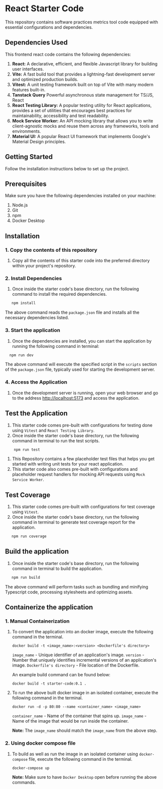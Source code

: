 # React Starter Code

This repository contains software practices metrics tool code equipped with
essential configurations and dependencies.

## Dependencies Used

This frontend react code contains the following dependencies:

1. **React:** A declarative, efficient, and flexible Javascript library for
   building user interfaces.
2. **Vite:** A fast build tool that provides a lightning-fast development server
   and optimized production builds.
3. **Vitest:** A unit testing framework built on top of Vite with many modern
   features built-in.
4. **Tanstack Query** Powerful asynchronous state management for TS/JS, React
5. **React Testing Library:** A popular testing utility for React applications,
   provides a set of utilities that encourages best practices for
   maintainability, accessibility and test readability.
6. **Mock Service Worker:** An API mocking library that allows you to write
   client-agnostic mocks and reuse them across any frameworks, tools and
   environments.
7. **Material UI:** A popular React UI framework that implements Google's
   Material Design principles.

## Getting Started

Follow the installation instructions below to set up the project.

## Prerequisites

Make sure you have the following dependencies installed on your machine:

1. Node.js
2. Git
3. npm
4. Docker Desktop

## Installation

### 1. Copy the contents of this repository

1. Copy all the contents of this starter code into the preferred directory
   within your project's repository.

### 2. Install Dependencies

1. Once inside the starter code's base directory, run the following command to
   install the required dependencies.

```bash
   npm install
```

The above command reads the `package.json` file and installs all the
necessary dependencies listed.

### 3. Start the application

1. Once the dependencies are installed, you can start the application by running
   the following command in terminal:

```bash
  npm run dev
```

The above command will execute the specified script in the `scripts` section
of the `package.json` file, typically used for starting the development
server.

### 4. Access the Application

1. Once the development server is running, open your web browser and go to the
   address [http://localhost:5173](http://localhost:5173) and access the
   application.

## Test the Application

1. This starter code comes pre-built with configurations for testing done using
   `Vitest` and `React Testing Library`.
2. Once inside the starter code's base directory, run the following command in
   terminal to run the test scripts.

```bash
    npm run test
```

1. This Repository contains a few placeholder test files that helps you get
   started with writing unit tests for your react application.
2. This starter code also comes pre-built with configurations and placeholder
   request handlers for mocking API requests using `Mock Service Worker`.

## Test Coverage

1. This starter code comes pre-built with configurations for test coverage
   using `Vitest`.
2. Once inside the starter code's base directory, run the following command in
   terminal to generate test coverage report for the application.

```bash
   npm run coverage
```

## Build the application

1. Once inside the starter code's base directory, run the following command in
   terminal to build the application.

```bash
   npm run build
```

The above command will perform tasks such as bundling and minifying
Typescript code, processing stylesheets and optimizing assets.

## Containerize the application

### 1. Manual Containerization

1. To convert the application into an docker image, execute the following
   command in the terminal.

   ```docker-compose
   docker build -t <image_name>:<version> <Dockerfile's directory>
   ```

   `image_name` - Unique identifier of an application's image.
   `version` - Number that uniquely identifies incremental versions of an
   application's image. `Dockerfile's directory` - File location of the
   Dockerfile.

   An example build command can be found below:

   ```docker-compose
   docker build -t starter-code:0.1 .
   ```

2. To run the above built docker image in an isolated container, execute the
   following command in the terminal.

   ```docker-compose
   docker run -d -p 80:80 --name <container_name> <image_name>
   ```

   `container_name` - Name of the container that spins up.
   `image_name` - Name of the image that would be run inside the container.

   **Note:** The `image_name` should match the `image_name` from the above
   step.

### 2. Using docker compose file

1. To build as well as run the image in an isolated container using
   `docker-compose` file, execute the following command in the terminal.

   ```docker-compose
   docker-compose up
   ```

   **Note:** Make sure to have `Docker Desktop` open before running the above
   commands.
